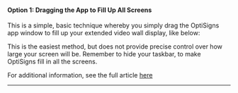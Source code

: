 #### Option 1: Dragging the App to Fill Up All Screens

This is a simple, basic technique whereby you simply drag the OptiSigns app window to fill up your extended video wall display, like below:



This is the easiest method, but does not provide precise control over how large your screen will be. Remember to hide your taskbar, to make OptiSigns fill in all the screens.

For additional information, see the full article [here](https://support.optisigns.com/hc/en-us/articles/33382537925267)

---
